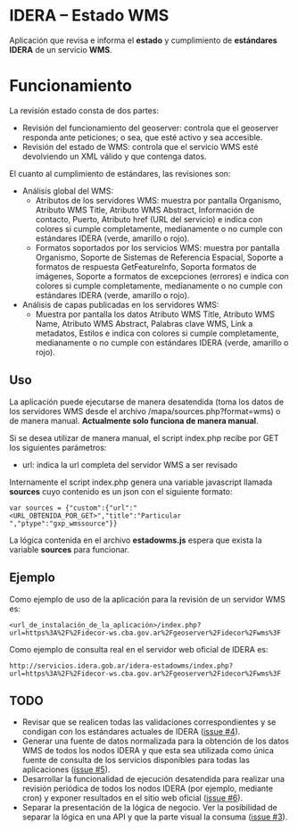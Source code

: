 # IDERA – Estado WMS

Aplicación que revisa e informa el **estado** y cumplimiento de **estándares** **IDERA** de un servicio **WMS**.

# Funcionamiento

La revisión estado consta de dos partes:

 - Revisión del funcionamiento del geoserver: controla que el geoserver responda ante peticiones; o sea, que esté activo y sea accesible.
 - Revisión del estado de WMS: controla que el servicio WMS esté devolviendo un XML válido y que contenga datos.

El cuanto al cumplimiento de estándares, las revisiones son:

 - Análisis global del WMS:
	 - Atributos de los servidores WMS: muestra por pantalla Organismo, Atributo WMS Title, Atributo WMS Abstract, Información de contacto, Puerto, Atributo href (URL del servicio) e indica con colores si cumple completamente, medianamente o no cumple con estándares IDERA (verde, amarillo o rojo).
	 - Formatos soportados por los servicios WMS: muestra por pantalla Organismo, Soporte de Sistemas de Referencia Espacial, Soporte a formatos de respuesta GetFeatureInfo, Soporta formatos de imágenes, Soporte a formatos de excepciones (errores) e indica con colores si cumple completamente, medianamente o no cumple con estándares IDERA (verde, amarillo o rojo).
 - Análisis de capas publicadas en los servidores WMS:
	 - Muestra por pantalla los datos Atributo WMS Title, Atributo WMS Name, Atributo WMS Abstract, Palabras clave WMS, Link a metadatos, Estilos e indica con colores si cumple completamente, medianamente o no cumple con estándares IDERA (verde, amarillo o rojo).

## Uso

La aplicación puede ejecutarse de manera desatendida (toma los datos de los servidores WMS desde el archivo /mapa/sources.php?format=wms) o de manera manual. **Actualmente solo funciona de manera manual**.

Si se desea utilizar de manera manual, el script index.php recibe por GET los siguientes parámetros:

 - url: indica la url completa del servidor WMS a ser revisado

Internamente el script index.php genera una variable javascript llamada **sources** cuyo contenido es un json con el siguiente formato:

    var sources = {"custom":{"url":"<URL_OBTENIDA_POR_GET>","title":"Particular ","ptype":"gxp_wmssource"}}

La lógica contenida en el archivo **estadowms.js** espera que exista la variable **sources** para funcionar.

## Ejemplo

Como ejemplo de uso de la aplicación para la revisión de un servidor WMS es:

    <url_de_instalación_de_la_aplicación>/index.php?url=https%3A%2F%2Fidecor-ws.cba.gov.ar%2Fgeoserver%2Fidecor%2Fwms%3F

Como ejemplo de consulta real en el servidor web oficial de IDERA es:

    http://servicios.idera.gob.ar/idera-estadowms/index.php?url=https%3A%2F%2Fidecor-ws.cba.gov.ar%2Fgeoserver%2Fidecor%2Fwms%3F

## TODO

 - Revisar que se realicen todas las validaciones correspondientes y se condigan con los estándares actuales de IDERA ([issue #4](https://github.com/idera/idera-estadowms/issues/4)).
 - Generar una fuente de datos normalizada para la obtención de los datos WMS de todos los nodos IDERA y que esta sea utilizada como única fuente de consulta de los servicios disponibles para todas las aplicaciones ([issue #5](https://github.com/idera/idera-estadowms/issues/5)).
 - Desarrollar la funcionalidad de ejecución desatendida para realizar una revisión periódica de todos los nodos IDERA (por ejemplo, mediante cron) y exponer resultados en el sitio web oficial ([issue #6](https://github.com/idera/idera-estadowms/issues/6)).
 - Separar la presentación de la lógica de negocio. Ver la posibilidad de separar la lógica en una API y que la parte visual la consuma ([issue #3](https://github.com/idera/idera-estadowms/issues/3)).
